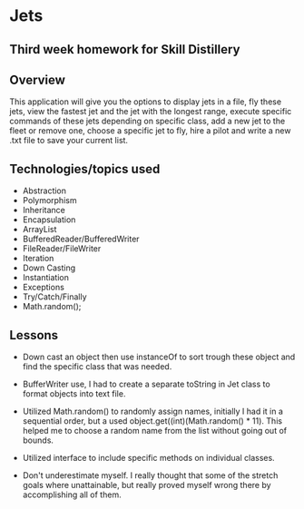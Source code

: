 # Jets

## Third week homework for Skill Distillery

## Overview
This application will give you the options to display jets in a file, fly these jets, view the fastest jet and the jet with the longest range, execute specific commands of these jets depending on specific class, add a new jet to the fleet or remove one, choose a specific jet to fly, hire a pilot and write a new .txt file to save your current list.

## Technologies/topics used
* Abstraction
* Polymorphism
* Inheritance
* Encapsulation
* ArrayList
* BufferedReader/BufferedWriter
* FileReader/FileWriter
* Iteration
* Down Casting
* Instantiation
* Exceptions
* Try/Catch/Finally
* Math.random();

##  Lessons
* Down cast an object then use instanceOf to sort trough these object and find the specific class that was needed.

* BufferWriter use, I had to create a separate toString in Jet class to format objects into text file.

* Utilized Math.random() to randomly assign names, initially I had it in a sequential order, but a used object.get((int)(Math.random() * 11). This helped me to choose a random name from the list without going out of bounds.

* Utilized interface to include specific methods on individual classes.

* Don't underestimate myself. I really thought that some of the stretch goals where unattainable, but really proved myself wrong there by accomplishing all of them.  

